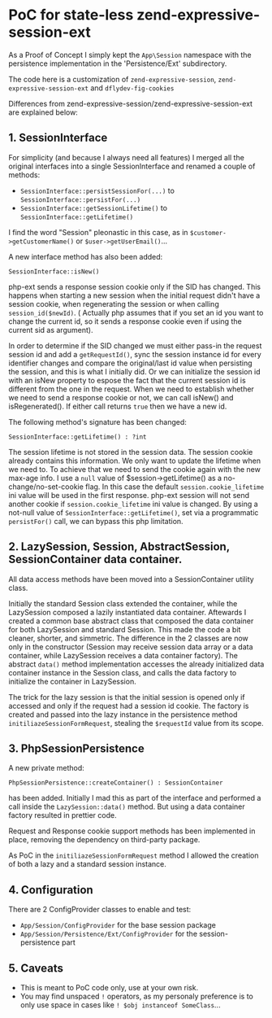 # PoC for state-less zend-expressive-session-ext

As a Proof of Concept I simply kept the `App\Session` namespace with the persistence
implementation in the 'Persistence/Ext' subdirectory.

The code here is a customization of `zend-expressive-session`, `zend-expressive-session-ext` and `dflydev-fig-cookies`

Differences from zend-expressive-session/zend-expressive-session-ext are explained below:

## 1. SessionInterface

For simplicity (and because I always need all features) I merged all the original 
interfaces into a single SessionInterface and renamed a couple of methods:

- `SessionInterface::persistSessionFor(...)` to `SessionInterface::persistFor(...)`
- `SessionInterface::getSessionLifetime()` to `SessionInterface::getLifetime()`

I find the word "Session" pleonastic in this case, as in `$customer->getCustomerName()` 
or `$user->getUserEmail()`...

A new interface method has also been added:

`SessionInterface::isNew()`

php-ext sends a response session cookie only if the SID has changed. This 
happens when starting a new session when the initial request didn't have a session
cookie, when regenerating the session or when calling `session_id($newId)`. (
Actually php assumes that if you set an id you want to change the current id, so 
it sends a response cookie even if using the current sid as argument).

In order to determine if the SID changed we must either pass-in the request session id
and add a `getRequestId()`, sync the session instance id for every identifier 
changes and compare the original/last id value when persisting the session, and 
this is what I initially did. 
Or we can initialize the session id with an isNew property to espose the fact that the current
session id is different from the one in the request. When we need to establish whether
we need to send a response cookie or not, we can call isNew() and isRegenerated(). If
either call returns `true` then we have a new id.

The following method's signature has been changed:

`SessionInterface::getLifetime() : ?int`

The session lifetime is not stored in the session data. The session cookie already
contains this information. We only want to update the lifetime when we need to.
To achieve that we need to send the cookie again with the new max-age info. I use a `null`
value of $session->getLifetime() as a no-change/no-set-cookie flag. In this case 
the default `session.cookie_lifetime` ini value will be used in the first response.
php-ext session will not send another cookie if `session.cookie_lifetime` ini value
is changed. By using a not-null value of `SessionInterface::getLifetime()`, set
via a programmatic `persistFor()` call, we can bypass this php limitation.

## 2. LazySession, Session, AbstractSession, SessionContainer data container.

All data access methods have been moved into a SessionContainer utility class.

Initially the standard Session class extended the container, while the LazySession
composed a lazily instantiated data container. Aftewards I created a common base
abstract class that composed the data container for both LazySession and standard
Session. This made the code a bit cleaner, shorter, and simmetric. The difference
in the 2 classes are now only in the constructor (Session may receive session data
array or a data container, while LazySession receives a data container factory).
The abstract `data()` method implementation accesses the already initialized data 
container instance in the Session class, and calls the data factory to initialize 
the container in LazySession.

The trick for the lazy session is that the initial session is opened only if accessed
and only if the request had a session id cookie. The factory is created and passed
into the lazy instance in the persistence method `initiliazeSessionFormRequest`, 
stealing the `$requestId` value from its scope.

## 3. PhpSessionPersistence

A new private method:

`PhpSessionPersistence::createContainer() : SessionContainer`

has been added. Initially I mad this as part of the interface and performed a call
inside the `LazySession::data()` method. But using a data container factory resulted
in prettier code.

Request and Response cookie support methods has been implemented in place, removing
the dependency on third-party package.

As PoC in the `initiliazeSessionFormRequest` method I allowed the creation of both 
a lazy and a standard session instance.

## 4. Configuration

There are 2 ConfigProvider classes to enable and test:

- `App/Session/ConfigProvider` for the base session package
- `App/Session/Persistence/Ext/ConfigProvider` for the session-persistence part

## 5. Caveats
- This is meant to PoC code only, use at your own risk.
- You may find unspaced `!` operators, as my personaly preference is to only use space in cases like `! $obj instanceof SomeClass`...


